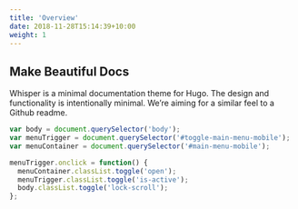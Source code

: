 ```yaml
---
title: 'Overview'
date: 2018-11-28T15:14:39+10:00
weight: 1
---
```


## Make Beautiful Docs

Whisper is a minimal documentation theme for Hugo. The design and functionality is intentionally minimal. We’re aiming for a similar feel to a Github readme.

```javascript
var body = document.querySelector('body');
var menuTrigger = document.querySelector('#toggle-main-menu-mobile');
var menuContainer = document.querySelector('#main-menu-mobile');

menuTrigger.onclick = function() {
  menuContainer.classList.toggle('open');
  menuTrigger.classList.toggle('is-active');
  body.classList.toggle('lock-scroll');
};
```
